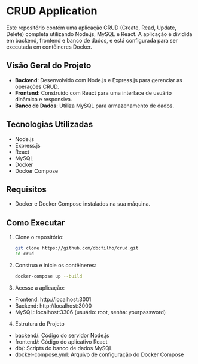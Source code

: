 # CRUD Application

Este repositório contém uma aplicação CRUD (Create, Read, Update, Delete) completa utilizando Node.js, MySQL e React. A aplicação é dividida em backend, frontend e banco de dados, e está configurada para ser executada em contêineres Docker.

## Visão Geral do Projeto

- **Backend**: Desenvolvido com Node.js e Express.js para gerenciar as operações CRUD.
- **Frontend**: Construído com React para uma interface de usuário dinâmica e responsiva.
- **Banco de Dados**: Utiliza MySQL para armazenamento de dados.

## Tecnologias Utilizadas

- Node.js
- Express.js
- React
- MySQL
- Docker
- Docker Compose

## Requisitos

- Docker e Docker Compose instalados na sua máquina.

## Como Executar

1. Clone o repositório:
   ```bash
   git clone https://github.com/dbcfilho/crud.git
   cd crud

2. Construa e inicie os contêineres:
    ```bash
    docker-compose up --build

3. Acesse a aplicação:
- Frontend: http://localhost:3001
- Backend: http://localhost:3000
- MySQL: localhost:3306 (usuário: root, senha: yourpassword)

4. Estrutura do Projeto
- backend/: Código do servidor Node.js
- frontend/: Código do aplicativo React
- db/: Scripts do banco de dados MySQL
- docker-compose.yml: Arquivo de configuração do Docker Compose
